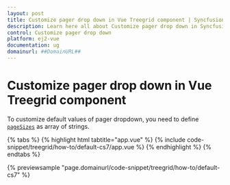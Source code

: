 ```yaml
---
layout: post
title: Customize pager drop down in Vue Treegrid component | Syncfusion
description: Learn here all about Customize pager drop down in Syncfusion Vue Treegrid component of Syncfusion Essential JS 2 and more.
control: Customize pager drop down 
platform: ej2-vue
documentation: ug
domainurl: ##DomainURL##
---
```


# Customize pager drop down in Vue Treegrid component

To customize default values of pager dropdown, you need to define [`pageSizes`](https://ej2.syncfusion.com/vue/documentation/api/treegrid/pageSettings/#pagesizes) as array of strings.

{% tabs %}
{% highlight html tabtitle="app.vue" %}
{% include code-snippet/treegrid/how-to/default-cs7/app.vue %}
{% endhighlight %}
{% endtabs %}
        
{% previewsample "page.domainurl/code-snippet/treegrid/how-to/default-cs7" %}
